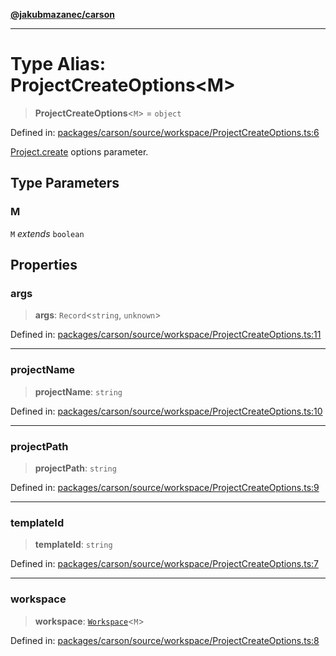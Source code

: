 [**@jakubmazanec/carson**](../README.md)

---

# Type Alias: ProjectCreateOptions\<M\>

> **ProjectCreateOptions**\<`M`\> = `object`

Defined in:
[packages/carson/source/workspace/ProjectCreateOptions.ts:6](https://github.com/jakubmazanec/tools/blob/dccfe8e5cee218e88ff4db59e4bf460975897c58/packages/carson/source/workspace/ProjectCreateOptions.ts#L6)

[Project.create](../classes/Project.md#create) options parameter.

## Type Parameters

### M

`M` _extends_ `boolean`

## Properties

### args

> **args**: `Record`\<`string`, `unknown`\>

Defined in:
[packages/carson/source/workspace/ProjectCreateOptions.ts:11](https://github.com/jakubmazanec/tools/blob/dccfe8e5cee218e88ff4db59e4bf460975897c58/packages/carson/source/workspace/ProjectCreateOptions.ts#L11)

---

### projectName

> **projectName**: `string`

Defined in:
[packages/carson/source/workspace/ProjectCreateOptions.ts:10](https://github.com/jakubmazanec/tools/blob/dccfe8e5cee218e88ff4db59e4bf460975897c58/packages/carson/source/workspace/ProjectCreateOptions.ts#L10)

---

### projectPath

> **projectPath**: `string`

Defined in:
[packages/carson/source/workspace/ProjectCreateOptions.ts:9](https://github.com/jakubmazanec/tools/blob/dccfe8e5cee218e88ff4db59e4bf460975897c58/packages/carson/source/workspace/ProjectCreateOptions.ts#L9)

---

### templateId

> **templateId**: `string`

Defined in:
[packages/carson/source/workspace/ProjectCreateOptions.ts:7](https://github.com/jakubmazanec/tools/blob/dccfe8e5cee218e88ff4db59e4bf460975897c58/packages/carson/source/workspace/ProjectCreateOptions.ts#L7)

---

### workspace

> **workspace**: [`Workspace`](../classes/Workspace.md)\<`M`\>

Defined in:
[packages/carson/source/workspace/ProjectCreateOptions.ts:8](https://github.com/jakubmazanec/tools/blob/dccfe8e5cee218e88ff4db59e4bf460975897c58/packages/carson/source/workspace/ProjectCreateOptions.ts#L8)
